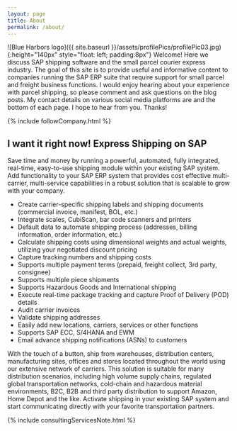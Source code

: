 ```yaml
---
layout: page
title: About
permalink: /about/
---
```


![Blue Harbors logo]({{ site.baseurl }}/assets/profilePics/profilePic03.jpg){:height="140px"
style="float: left; padding:8px"} Welcome! Here we discuss SAP shipping software and the
small parcel courier express industry.  The goal of this site is to provide
useful and informative content to companies running the SAP ERP suite that
require support for small parcel and freight business functions.  I would enjoy
hearing about your experience with parcel shipping, so please comment and ask
questions on the blog posts.  My contact details on various social media
platforms are and the bottom of each page. I hope to hear from you.  Thanks! 

{% include followCompany.html %}

## I want it right now!  Express Shipping on SAP

Save time and money by running a powerful, automated, fully integrated,
real-time, easy-to-use shipping module within your existing SAP system.  Add
functionality to your SAP ERP system that provides cost effective
multi-carrier, multi-service capabilities in a robust solution that is scalable
to grow with your company.

* Create carrier-specific shipping labels and shipping documents (commercial invoice, manifest, BOL, etc.)
* Integrate scales, CubiScan, bar code scanners and printers
* Default data to automate shipping process (addresses, billing information, order information, etc.)
* Calculate shipping costs using dimensional weights and actual weights, utilizing your negotiated discount pricing
* Capture tracking numbers and shipping costs
* Supports multiple payment terms (prepaid, freight collect, 3rd party, consignee)
* Supports multiple piece shipments
* Supports Hazardous Goods and International shipping
* Execute real-time package tracking and capture Proof of Delivery (POD) details
* Audit carrier invoices
* Validate shipping addresses
* Easily add new locations, carriers, services or other functions
* Supports SAP ECC, S/4HANA and EWM
* Email advance shipping notifications (ASNs) to customers

With the touch of a button, ship from warehouses, distribution centers,
manufacturing sites, offices and stores located throughout the world using our
extensive network of carriers.  This solution is suitable for many distribution
scenarios, including high volume supply chains, regulated global transportation
networks, cold-chain and hazardous material environments, B2C, B2B and third
party distribution to support Amazon, Home Depot and the like.  Activate
shipping in your existing SAP system and start communicating directly with your
favorite transportation partners.

{% include consultingServicesNote.html %}
